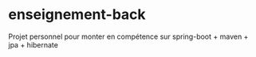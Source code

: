 # enseignement-back
Projet personnel pour monter en compétence sur spring-boot + maven + jpa + hibernate 
